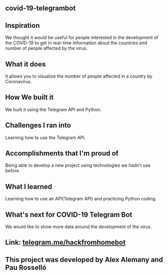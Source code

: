## covid-19-telegrambot



## Inspiration

We thought it would be useful for people interested in the development of the COVID-19 to get in real-time information about the countries and number of people affected by the virus.

## What it does

It allows you to visualize the number of people affected in a country by Coronavirus.

## How We built it

We built it using the Telegram API and Python.

## Challenges I ran into

Learning how to use the Telegram API.

## Accomplishments that I'm proud of

Being able to develop a new project using technologies we hadn't use before.

## What I learned

Learning how to use an API(Telegram API) and practicing Python coding.

## What's next for COVID-19 Telegram Bot

We would like to show more data around the development of the virus.

## Link: [telegram.me/hackfromhomebot](https://telegram.me/hackfromhomebot)

## This project was developed by Alex Alemany and Pau Rosselló
